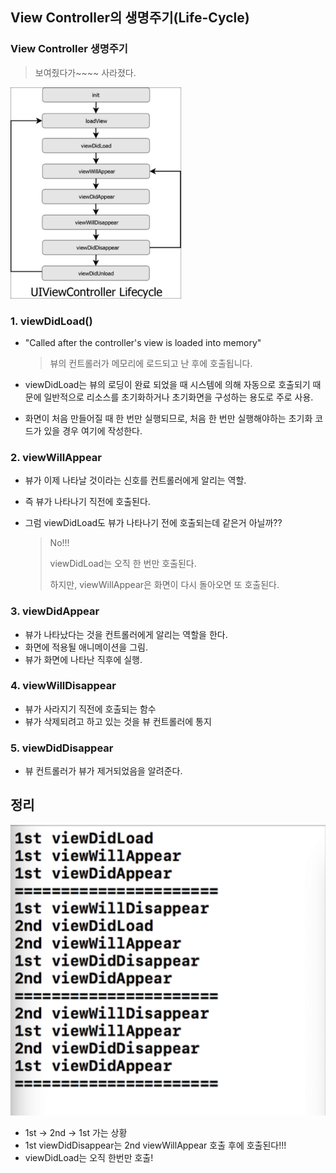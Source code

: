## View Controller의 생명주기(Life-Cycle)

### View Controller 생명주기

> 보여줬다가~~~~ 사라졌다.

<img src="/./img/image-20200715001016925.png" alt="image-20200715001016925" style="zoom:33%;" />



### 1. viewDidLoad()

- "Called after the controller's view is loaded into memory"

  > 뷰의 컨트롤러가 메모리에 로드되고 난 후에 호출됩니다.

- viewDidLoad는 뷰의 로딩이 완료 되었을 때 시스템에 의해 자동으로 호출되기 때문에 일반적으로 리소스를 초기화하거나 초기화면을 구성하는 용도로 주로 사용.

- 화면이 처음 만들어질 때 한 번만 실행되므로, 처음 한 번만 실행해야하는 초기화 코드가 있을 경우 여기에 작성한다.



### 2. viewWillAppear

- 뷰가 이제 나타날 것이라는 신호를 컨트롤러에게 알리는 역할.

- 즉 뷰가 나타나기 직전에 호출된다.

- 그럼 viewDidLoad도 뷰가 나타나기 전에 호출되는데 같은거 아닐까??

  > No!!!
  >
  > viewDidLoad는 오직 한 번만 호출된다.
  >
  > 하지만, viewWillAppear은 화면이 다시 돌아오면 또 호출된다.



### 3. viewDidAppear

- 뷰가 나타났다는 것을 컨트롤러에게 알리는 역할을 한다.
- 화면에 적용될 애니메이션을 그림.
- 뷰가 화면에 나타난 직후에 실행.



### 4. viewWillDisappear

- 뷰가 사라지기 직전에 호출되는 함수
- 뷰가 삭제되려고 하고 있는 것을 뷰 컨트롤러에 통지



### 5. viewDidDisappear

- 뷰 컨트롤러가 뷰가 제거되었음을 알려준다.





## 정리

![image-20200715003050248](../img/image-20200715003050248.png)

- 1st -> 2nd -> 1st 가는 상황
- 1st viewDidDisappear는 2nd viewWillAppear 호출 후에 호출된다!!!
- viewDidLoad는 오직 한번만 호출!

